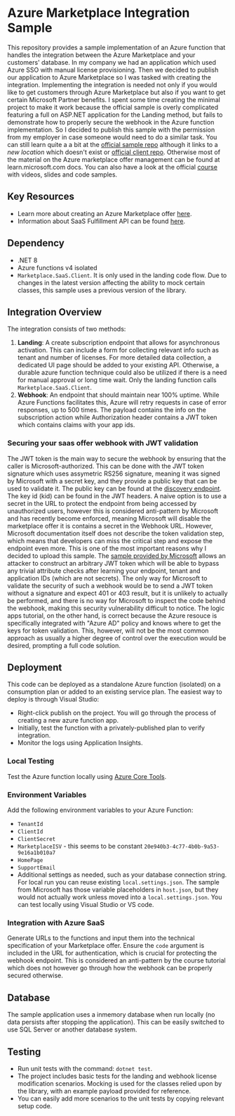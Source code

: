 # Azure Marketplace Integration Sample

This repository provides a sample implementation of an Azure function that handles the integration between the Azure Marketplace and your customers' database. In my company we had an application which used Azure SSO with manual license provisioning. Then we decided to publish our application to Azure Marketplace so I was tasked with creating the integration. Implementing the integration is needed not only if you would like to get customers through Azure Marketplace but also if you want to get certain Microsoft Partner benefits. I spent some time creating the minimal project to make it work because the official sample is overly complicated featuring a full on ASP.NET application for the Landing method, but fails to demonstrate how to properly secure the webhook in the Azure function implementation. So I decided to publish this sample with the permission from my employer in case someone would need to do a similar task. You can still learn quite a a bit at the [official sample repo](https://github.com/Ercenk/ContosoAMPBasic) although it links to a *new location* which doesn't exist or [official client repo](https://github.com/microsoft/commercial-marketplace-client-dotnet). Otherwise most of the material on the Azure marketplace offer management can be found at learn.microsoft.com docs. You can also have a look at the official [course](https://microsoft.github.io/Mastering-the-Marketplace/saas/) with videos, slides and code samples.

## Key Resources
- Learn more about creating an Azure Marketplace offer [here](https://learn.microsoft.com/en-us/partner-center/marketplace-offers/create-new-saas-offer).
- Information about SaaS Fulfillment API can be found [here](https://learn.microsoft.com/en-us/partner-center/marketplace-offers/partner-center-portal/pc-saas-fulfillment-apis).

## Dependency
- .NET 8
- Azure functions v4 isolated
- `Marketplace.SaaS.Client`. It is only used in the landing code flow. Due to changes in the latest version affecting the ability to mock certain classes, this sample uses a previous version of the library.

## Integration Overview
The integration consists of two methods:
1. **Landing**: A create subscription endpoint that allows for asynchronous activation. This can include a form for collecting relevant info such as tenant and number of licenses. For more detailed data collection, a dedicated UI page should be added to your existing API. Otherwise, a durable azure function technique could also be utilized if there is a need for manual approval or long time wait. Only the landing function calls `Marketplace.SaaS.Client`.
2. **Webhook**: An endpoint that should maintain near 100% uptime. While Azure Functions facilitates this, Azure will retry requests in case of error responses, up to 500 times. The payload contains the info on the subscription action while Authorization header contains a JWT token which contains claims with your app ids. 

### Securing your saas offer webhook with JWT validation
The JWT token is the main way to secure the webhook by ensuring that the caller is Microsoft-authorized. This can be done with the JWT token signature which uses assymetric RS256 signature, meaning it was signed by Microsoft with a secret key, and they provide a public key that can be used to validate it. The public key can be found at the [discovery endpoint](https://login.microsoftonline.com/common/discovery/v2.0/keys). The key id (kid) can be found in the JWT headers. A naive option is to use a secret in the URL to protect the endpoint from being accessed by unauthorized users, however this is considered anti-pattern by Microsoft and has recently become enforced, meaning Microsoft will disable the marketplace offer it is contains a secret in the Webhook URL. However, Microsoft documentation itself does not describe the token validation step, which means that developers can miss the critical step and expose the endpoint even more. This is one of the most important reasons why I decided to upload this sample. The [sample provided by Microsoft](https://microsoft.github.io/Mastering-the-Marketplace/saas/dev/#implementing-a-simple-saas-webhook-in-net) allows an attacker to construct an arbitrary JWT token which will be able to bypass any trivial attribute checks after learning your endpoint, tenant and application IDs (which are not secrets). The only way for Microsoft to validate the security of such a webhook would be to send a JWT token without a signature and expect 401 or 403 result, but it is unlikely to actually be performed, and there is no way for Microsoft to inspect the code behind the webhook, making this security vulnerability difficult to notice.
The logic apps tutorial, on the other hand, is correct because the Azure resouce is specifically integrated with "Azure AD" policy and knows where to get the keys for token validation. This, however, will not be the most common approach as usually a higher degree of control over the execution would be desired, prompting a full code solution.

## Deployment
This code can be deployed as a standalone Azure function (isolated) on a consumption plan or added to an existing service plan. The easiest way to deploy is through Visual Studio:
- Right-click publish on the project. You will go through the process of creating a new azure function app.
- Initially, test the function with a privately-published plan to verify integration.
- Monitor the logs using Application Insights.

### Local Testing
Test the Azure function locally using [Azure Core Tools](https://learn.microsoft.com/en-us/azure/azure-functions/functions-run-local?tabs=windows%2Cisolated-process%2Cnode-v4%2Cpython-v2%2Chttp-trigger%2Ccontainer-apps&pivots=programming-language-csharp). 

### Environment Variables
Add the following environment variables to your Azure Function:
- `TenantId`
- `ClientId`
- `ClientSecret`
- `MarketplaceISV` - this seems to be constant `20e940b3-4c77-4b0b-9a53-9e16a1b010a7`
- `HomePage`
- `SupportEmail`
- Additional settings as needed, such as your database connection string.  
For local run you can reuse existing `local.settings.json`. The sample from Microsoft has those variable placeholders in `host.json`, but they would not actually work unless moved into a `local.settings.json`. You can test locally using Visual Studio or VS code.

### Integration with Azure SaaS
Generate URLs to the functions and input them into the technical specification of your Marketplace offer. Ensure the `code` argument is included in the URL for authentication, which is crucial for protecting the webhook endpoint. This is considered an anti-pattern by the course tutorial which does not however go through how the webhook can be properly secured otherwise.

## Database
The sample application uses a inmemory database when run locally (no data persists after stopping the application). This can be easily switched to use SQL Server or another database system.

## Testing
- Run unit tests with the command: `dotnet test`.
- The project includes basic tests for the landing and webhook license modification scenarios. Mocking is used for the classes relied upon by the library, with an example payload provided for reference.
- You can easily add more scenarios to the unit tests by copying relevant setup code.